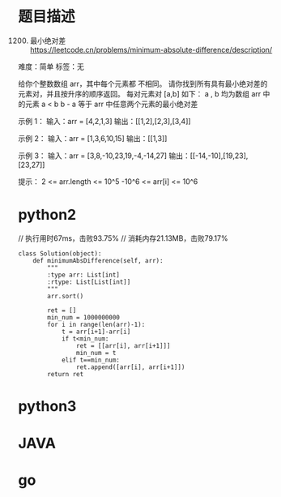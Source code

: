 # 题目描述

1200. 最小绝对差  
https://leetcode.cn/problems/minimum-absolute-difference/description/  

难度：简单
标签：无

给你个整数数组 arr，其中每个元素都 不相同。
请你找到所有具有最小绝对差的元素对，并且按升序的顺序返回。
每对元素对 [a,b] 如下：
a , b 均为数组 arr 中的元素
a < b
b - a 等于 arr 中任意两个元素的最小绝对差

示例 1：
输入：arr = [4,2,1,3]
输出：[[1,2],[2,3],[3,4]]

示例 2：
输入：arr = [1,3,6,10,15]
输出：[[1,3]]

示例 3：
输入：arr = [3,8,-10,23,19,-4,-14,27]
输出：[[-14,-10],[19,23],[23,27]]

提示：
2 <= arr.length <= 10^5
-10^6 <= arr[i] <= 10^6

# python2

// 执行用时67ms，击败93.75%
// 消耗内存21.13MB，击败79.17%
```
class Solution(object):
    def minimumAbsDifference(self, arr):
        """
        :type arr: List[int]
        :rtype: List[List[int]]
        """
        arr.sort()

        ret = []
        min_num = 1000000000
        for i in range(len(arr)-1):
            t = arr[i+1]-arr[i]
            if t<min_num:
                ret = [[arr[i], arr[i+1]]]
                min_num = t
            elif t==min_num:
                ret.append([arr[i], arr[i+1]])
        return ret
```

# python3 

# JAVA

# go
